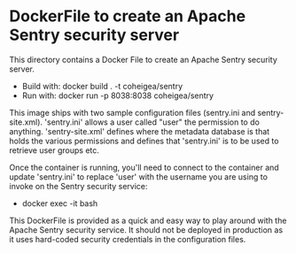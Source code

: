# DockerFile to create an Apache Sentry security server

This directory contains a Docker File to create an Apache Sentry security
server.

 * Build with: docker build . -t coheigea/sentry
 * Run with: docker run -p 8038:8038 coheigea/sentry

This image ships with two sample configuration files (sentry.ini and 
sentry-site.xml). 'sentry.ini' allows a user called "user" the permission to
do anything. 'sentry-site.xml' defines where the metadata database is that
holds the various permissions and defines that 'sentry.ini' is to be used
to retrieve user groups etc.

Once the container is running, you'll need to connect to the container and
update 'sentry.ini' to replace 'user' with the username you are using to
invoke on the Sentry security service:

 * docker exec -it <id> bash

This DockerFile is provided as a quick and easy way to play around with the
Apache Sentry security service. It should not be deployed in production as
it uses hard-coded security credentials in the configuration files.

